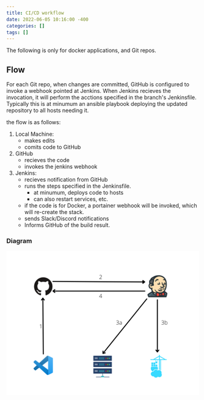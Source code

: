 ```yaml
---
title: CI/CD workflow
date: 2022-06-05 10:16:00 -400
categories: []
tags: []
---
```


The following is only for docker applications, and Git repos.

## Flow

For each Git repo, when changes are committed, GitHub is configured to invoke a webhook pointed at Jenkins.  When Jenkins recieves the invocation, it will perform the acctions specified in the branch's Jenkinsfile.  Typically this is at minumum an ansible playbook deploying the updated repository to all hosts needing it.

the flow is as follows:

1. Local Machine:
    - makes edits
    - comits code to GitHub
2. GitHub
    - recieves the code
    - invokes the jenkins webhook
3. Jenkins:
    - recieves notification from GitHub
    - runs the steps specified in the Jenkinsfile.
        - at minumum, deploys code to hosts
        - can also restart services, etc.
    - if the code is for Docker, a portainer webhook will be invoked, which will re-create the stack.
    - sends Slack/Discord notifications
    - Informs GitHub of the build result.

### Diagram

![CI/CD flow](/assets/diagrams/CI_CD_flow.png)